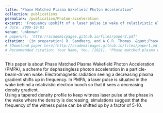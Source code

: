 ```yaml
---
title: "Phase Matched Plasma Wakefield Photon Acceleration"
collection: publications
permalink: /publication/Photon-acceleration
excerpt: 'Frequency upshift of a laser pulse in wake of relativistic electron beam.'
# date: 2009-10-01
venue: 'unknown'
# paperurl: 'http://academicpages.github.io/files/paper2.pdf'
citation: '(in preparation) R. Sandberg, and A.G.R. Thomas. &quot;Phase Matched Plasma Wakefield Photon Acceleration.&quot;'
# [Download paper here](http://academicpages.github.io/files/paper1.pdf)
# Recommended citation: Your Name, You. (2021). "Phase matched plasma wakefield photon acceleration." <i>Journal 1</i>. 1(1).
---
```

This paper is about Phase Matched Plasma Wakefield Photon Acceleration (PMPA), 
a scheme for dephasingless photon acceleration in a particle-beam-driven wake. 
Electromagnetic radiation seeing a decreasing plasma gradient shifts up in frequency.
In PMPA, a laser pulse is situated in the wake behind a relativistic electron bunch so that it sees a decreasing density gradient.  
Using a tapered density profile to keep witness laser pulse at the phase in the wake where the density is decreasing, 
simulations suggest that the frequency of the witness pulse can be shifted up by a factor of 5-10. 

